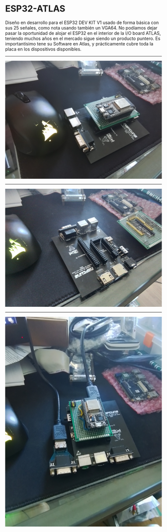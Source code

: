 # ESP32-ATLAS
Diseño en desarrollo para el ESP32 DEV KIT V1 usado de forma básica con sus  25 señales, como nota usando también un VGA64.
No podíamos dejar pasar la oportunidad de alojar el ESP32 en el interior de la I/O board ATLAS, teniendo muchos años en el mercado sigue siendo un producto puntero.
Es importantísimo tene su Software en Atlas, y prácticamente cubre toda la placa en los dispositivos disponibles.

---

![ESP32-ATLAS-AKA-NEPTUNE](https://github.com/AtlasFPGA/ESP32-ATLAS/blob/main/FOTOS/ESP32-ATLAS-AKA-NEPTUNE.jpg)

---

![ESP32-ATLAS-PINES-MKR-Y-PMOD](https://github.com/AtlasFPGA/ESP32-ATLAS/blob/main/FOTOS/ESP32-ATLAS-PINES-MKR-Y-PMOD.jpg)

---

![ESP32-ATLAS-WITH-VGA64](https://github.com/AtlasFPGA/ESP32-ATLAS/blob/main/FOTOS/ESP32-ATLAS-WITH-VGA64.jpg)

